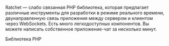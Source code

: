 Ratchet — слабо связанная PHP библиотека, которая предлагает различные инструменты для разработки в режиме реального времени, двунаправленную связь приложения между сервером и клиентом через WebSockets. Есть много легкодоступных компонентов. Вы можете написать собственное приложение-чат за несколько минут.

Библиотека PHP


